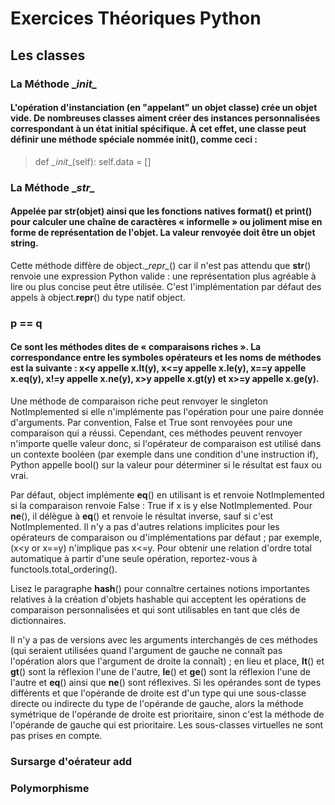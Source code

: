 # Exercices Théoriques Python

## Les classes

### La Méthode \__init\__
#### L'opération d'instanciation (en "appelant" un objet classe) crée un objet vide. De nombreuses classes aiment créer des instances personnalisées correspondant à un état initial spécifique. À cet effet, une classe peut définir une méthode spéciale nommée __init__(), comme ceci :
> def _\_init__(self):
>   self.data = []

### La Méthode \__str\__
####     Appelée par str(objet) ainsi que les fonctions natives format() et print() pour calculer une chaîne de caractères « informelle » ou joliment mise en forme de représentation de l'objet. La valeur renvoyée doit être un objet string.
Cette méthode diffère de object.\__repr\__() car il n'est pas attendu que __str__() renvoie une expression Python valide : une représentation plus agréable à lire ou plus concise peut être utilisée.
C'est l'implémentation par défaut des appels à object.__repr__() du type natif object.

### p == q
#### Ce sont les méthodes dites de « comparaisons riches ». La correspondance entre les symboles opérateurs et les noms de méthodes est la suivante : x<y appelle x.__lt__(y), x<=y appelle x.__le__(y), x==y appelle x.__eq__(y), x!=y appelle x.__ne__(y), x>y appelle x.__gt__(y) et x>=y appelle x.__ge__(y).

Une méthode de comparaison riche peut renvoyer le singleton NotImplemented si elle n'implémente pas l'opération pour une paire donnée d'arguments. Par convention, False et True sont renvoyées pour une comparaison qui a réussi. Cependant, ces méthodes peuvent renvoyer n'importe quelle valeur donc, si l'opérateur de comparaison est utilisé dans un contexte booléen (par exemple dans une condition d'une instruction if), Python appelle bool() sur la valeur pour déterminer si le résultat est faux ou vrai.

Par défaut, object implémente __eq__() en utilisant is et renvoie NotImplemented si la comparaison renvoie False : True if x is y else NotImplemented. Pour __ne__(), il délègue à __eq__() et renvoie le résultat inverse, sauf si c'est NotImplemented. Il n'y a pas d'autres relations implicites pour les opérateurs de comparaison ou d'implémentations par défaut ; par exemple, (x<y or x==y) n'implique pas x<=y. Pour obtenir une relation d'ordre total automatique à partir d'une seule opération, reportez-vous à functools.total_ordering().

Lisez le paragraphe __hash__() pour connaître certaines notions importantes relatives à la création d'objets hashable qui acceptent les opérations de comparaison personnalisées et qui sont utilisables en tant que clés de dictionnaires.

Il n'y a pas de versions avec les arguments interchangés de ces méthodes (qui seraient utilisées quand l'argument de gauche ne connaît pas l'opération alors que l'argument de droite la connaît) ; en lieu et place, __lt__() et __gt__() sont la réflexion l'une de l'autre, __le__() et __ge__() sont la réflexion l'une de l'autre et __eq__() ainsi que __ne__() sont réflexives. Si les opérandes sont de types différents et que l'opérande de droite est d'un type qui une sous-classe directe ou indirecte du type de l'opérande de gauche, alors la méthode symétrique de l'opérande de droite est prioritaire, sinon c'est la méthode de l'opérande de gauche qui est prioritaire. Les sous-classes virtuelles ne sont pas prises en compte.

### Sursarge d'oérateur __add__

####

### Polymorphisme

 
